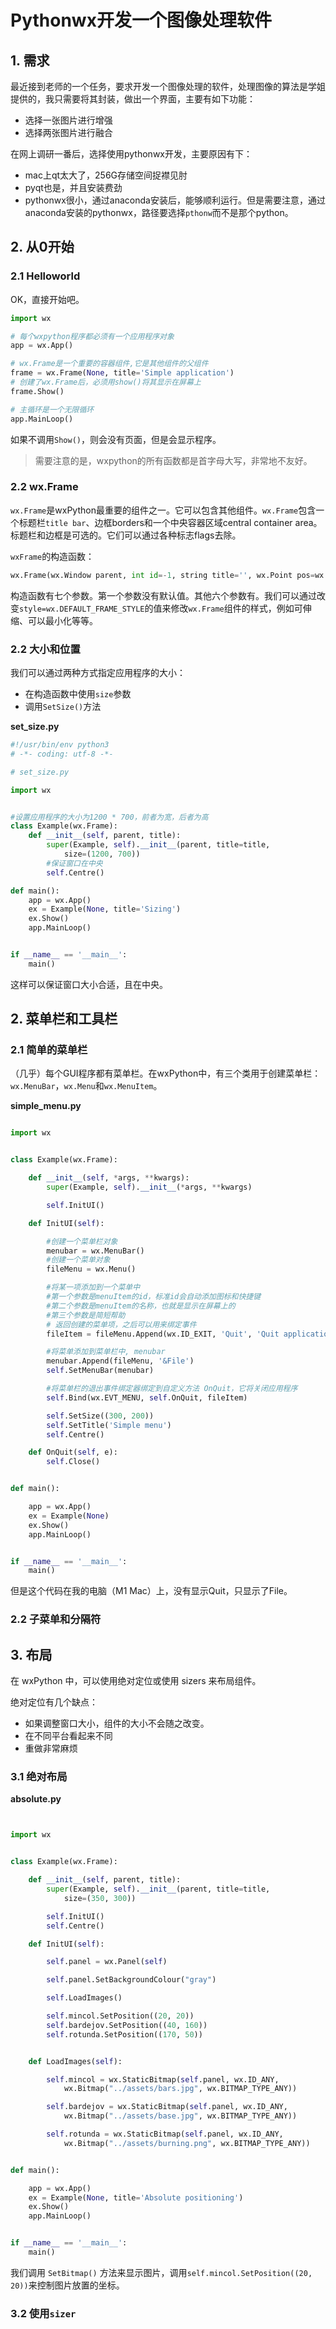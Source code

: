 # Pythonwx开发一个图像处理软件

## 1. 需求

最近接到老师的一个任务，要求开发一个图像处理的软件，处理图像的算法是学姐提供的，我只需要将其封装，做出一个界面，主要有如下功能：

-   选择一张图片进行增强
-   选择两张图片进行融合



在网上调研一番后，选择使用pythonwx开发，主要原因有下：

-   mac上qt太大了，256G存储空间捉襟见肘
-   pyqt也是，并且安装费劲
-   pythonwx很小，通过anaconda安装后，能够顺利运行。但是需要注意，通过anaconda安装的pythonwx，路径要选择`pthonw`而不是那个python。



## 2. 从0开始

### 2.1 Helloworld

OK，直接开始吧。



```python
import wx

# 每个wxpython程序都必须有一个应用程序对象
app = wx.App()

# wx.Frame是一个重要的容器组件,它是其他组件的父组件
frame = wx.Frame(None, title='Simple application')
# 创建了wx.Frame后，必须用show()将其显示在屏幕上
frame.Show()

# 主循环是一个无限循环
app.MainLoop()
```



如果不调用`Show()`，则会没有页面，但是会显示程序。

>   需要注意的是，wxpython的所有函数都是首字母大写，非常地不友好。





### 2.2 wx.Frame

`wx.Frame`是wxPython最重要的组件之一。它可以包含其他组件。`wx.Frame`包含一个标题栏`title bar`、边框borders和一个中央容器区域central container area。标题栏和边框是可选的。它们可以通过各种标志flags去除。

`wxFrame`的构造函数：

```python
wx.Frame(wx.Window parent, int id=-1, string title='', wx.Point pos=wx.DefaultPosition, wx.Size size=wx.DefaultSize,style=wx.DEFAULT_FRAME_STYLE, string name="frame")
```



构造函数有七个参数。第一个参数没有默认值。其他六个参数有。我们可以通过改变`style=wx.DEFAULT_FRAME_STYLE`的值来修改`wx.Frame`组件的样式，例如可伸缩、可以最小化等等。



### 2.2 大小和位置

我们可以通过两种方式指定应用程序的大小：

-   在构造函数中使用`size`参数
-   调用`SetSize()`方法





**set_size.py**

```python
#!/usr/bin/env python3
# -*- coding: utf-8 -*-

# set_size.py

import wx


#设置应用程序的大小为1200 * 700，前者为宽，后者为高
class Example(wx.Frame):
    def __init__(self, parent, title):
        super(Example, self).__init__(parent, title=title,
            size=(1200, 700))
        #保证窗口在中央
        self.Centre()

def main():
    app = wx.App()
    ex = Example(None, title='Sizing')
    ex.Show()
    app.MainLoop()


if __name__ == '__main__':
    main()
```

这样可以保证窗口大小合适，且在中央。





## 2. 菜单栏和工具栏



### 2.1 简单的菜单栏

（几乎）每个GUI程序都有菜单栏。在wxPython中，有三个类用于创建菜单栏：`wx.MenuBar`，`wx.Menu`和`wx.MenuItem`。



**simple_menu.py**

```python

import wx


class Example(wx.Frame):

    def __init__(self, *args, **kwargs):
        super(Example, self).__init__(*args, **kwargs)

        self.InitUI()

    def InitUI(self):

        #创建一个菜单栏对象
        menubar = wx.MenuBar()
        #创建一个菜单对象
        fileMenu = wx.Menu()

        #将某一项添加到一个菜单中
        #第一个参数是menuItem的id，标准id会自动添加图标和快捷键
        #第二个参数是menuItem的名称，也就是显示在屏幕上的
        #第三个参数是简短帮助
        # 返回创建的菜单项，之后可以用来绑定事件
        fileItem = fileMenu.Append(wx.ID_EXIT, 'Quit', 'Quit application')

        #将菜单添加到菜单栏中, menubar
        menubar.Append(fileMenu, '&File')
        self.SetMenuBar(menubar)

        #将菜单栏的退出事件绑定器绑定到自定义方法 OnQuit，它将关闭应用程序
        self.Bind(wx.EVT_MENU, self.OnQuit, fileItem)

        self.SetSize((300, 200))
        self.SetTitle('Simple menu')
        self.Centre()

    def OnQuit(self, e):
        self.Close()


def main():

    app = wx.App()
    ex = Example(None)
    ex.Show()
    app.MainLoop()


if __name__ == '__main__':
    main()
```



但是这个代码在我的电脑（M1 Mac）上，没有显示Quit，只显示了File。

### 2.2 子菜单和分隔符





## 3. 布局

在 wxPython 中，可以使用绝对定位或使用 sizers 来布局组件。

绝对定位有几个缺点：

-   如果调整窗口大小，组件的大小不会随之改变。
-   在不同平台看起来不同
-   重做非常麻烦



### 3.1 绝对布局



**absolute.py**

```python


import wx


class Example(wx.Frame):

    def __init__(self, parent, title):
        super(Example, self).__init__(parent, title=title,
            size=(350, 300))

        self.InitUI()
        self.Centre()

    def InitUI(self):

        self.panel = wx.Panel(self)

        self.panel.SetBackgroundColour("gray")

        self.LoadImages()

        self.mincol.SetPosition((20, 20))
        self.bardejov.SetPosition((40, 160))
        self.rotunda.SetPosition((170, 50))


    def LoadImages(self):

        self.mincol = wx.StaticBitmap(self.panel, wx.ID_ANY,
            wx.Bitmap("../assets/bars.jpg", wx.BITMAP_TYPE_ANY))

        self.bardejov = wx.StaticBitmap(self.panel, wx.ID_ANY,
            wx.Bitmap("../assets/base.jpg", wx.BITMAP_TYPE_ANY))

        self.rotunda = wx.StaticBitmap(self.panel, wx.ID_ANY,
            wx.Bitmap("../assets/burning.png", wx.BITMAP_TYPE_ANY))


def main():

    app = wx.App()
    ex = Example(None, title='Absolute positioning')
    ex.Show()
    app.MainLoop()


if __name__ == '__main__':
    main()
```



我们调用 `SetBitmap()` 方法来显示图片，调用`self.mincol.SetPosition((20, 20))`来控制图片放置的坐标。



### 3.2 使用`sizer`

